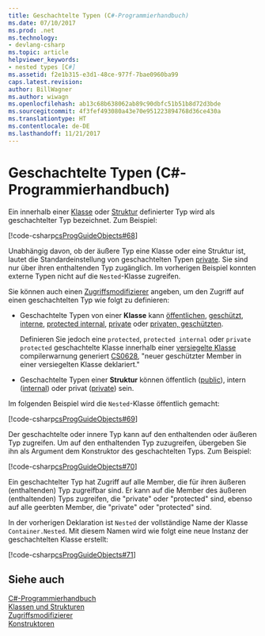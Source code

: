 ```yaml
---
title: Geschachtelte Typen (C#-Programmierhandbuch)
ms.date: 07/10/2017
ms.prod: .net
ms.technology:
- devlang-csharp
ms.topic: article
helpviewer_keywords:
- nested types [C#]
ms.assetid: f2e1b315-e3d1-48ce-977f-7bae0960ba99
caps.latest.revision: 
author: BillWagner
ms.author: wiwagn
ms.openlocfilehash: ab13c68b638062ab89c90dbfc51b51b8d72d3bde
ms.sourcegitcommit: 4f3fef493080a43e70e951223894768d36ce430a
ms.translationtype: HT
ms.contentlocale: de-DE
ms.lasthandoff: 11/21/2017
---
```

# <a name="nested-types-c-programming-guide"></a>Geschachtelte Typen (C#-Programmierhandbuch)
Ein innerhalb einer [Klasse](../../../csharp/language-reference/keywords/class.md) oder [Struktur](../../../csharp/language-reference/keywords/struct.md) definierter Typ wird als geschachtelter Typ bezeichnet. Zum Beispiel:  
  
[!code-csharp[csProgGuideObjects#68](../../../csharp/programming-guide/classes-and-structs/codesnippet/CSharp/nested-types_1.cs)]  
  
Unabhängig davon, ob der äußere Typ eine Klasse oder eine Struktur ist, lautet die Standardeinstellung von geschachtelten Typen [private](../../../csharp/language-reference/keywords/private.md). Sie sind nur über ihren enthaltenden Typ zugänglich. Im vorherigen Beispiel konnten externe Typen nicht auf die `Nested`-Klasse zugreifen. 

Sie können auch einen [Zugriffsmodifizierer](../../language-reference/keywords/access-modifiers.md) angeben, um den Zugriff auf einen geschachtelten Typ wie folgt zu definieren:

- Geschachtelte Typen von einer **Klasse** kann [öffentlichen](../../../csharp/language-reference/keywords/public.md), [geschützt](../../../csharp/language-reference/keywords/protected.md), [interne](../../../csharp/language-reference/keywords/internal.md), [protected internal](../../../csharp/language-reference/keywords/protected-internal.md), [private](../../../csharp/language-reference/keywords/private.md) oder [privaten, geschützten](../../../csharp/language-reference/keywords/private-protected.md). 

   Definieren Sie jedoch eine `protected`, `protected internal` oder `private protected` geschachtelte Klasse innerhalb einer [versiegelte Klasse](../../language-reference/keywords/sealed.md) compilerwarnung generiert [CS0628](../../misc/cs0628.md), "neuer geschützter Member in einer versiegelten Klasse deklariert."
  
- Geschachtelte Typen einer **Struktur** können öffentlich ([public](../../../csharp/language-reference/keywords/public.md)), intern ([internal](../../../csharp/language-reference/keywords/internal.md)) oder privat ([private](../../../csharp/language-reference/keywords/private.md)) sein.
  
Im folgenden Beispiel wird die `Nested`-Klasse öffentlich gemacht:
  
[!code-csharp[csProgGuideObjects#69](../../../csharp/programming-guide/classes-and-structs/codesnippet/CSharp/nested-types_2.cs)]  
  
 Der geschachtelte oder innere Typ kann auf den enthaltenden oder äußeren Typ zugreifen. Um auf den enthaltenden Typ zuzugreifen, übergeben Sie ihn als Argument dem Konstruktor des geschachtelten Typs. Zum Beispiel:  
  
 [!code-csharp[csProgGuideObjects#70](../../../csharp/programming-guide/classes-and-structs/codesnippet/CSharp/nested-types_3.cs)]  
  
 Ein geschachtelter Typ hat Zugriff auf alle Member, die für ihren äußeren (enthaltenden) Typ zugreifbar sind. Er kann auf die Member des äußeren (enthaltenden) Typs zugreifen, die "private" oder "protected" sind, ebenso auf alle geerbten Member, die "private" oder "protected" sind.  
  
 In der vorherigen Deklaration ist `Nested` der vollständige Name der Klasse `Container.Nested`. Mit diesem Namen wird wie folgt eine neue Instanz der geschachtelten Klasse erstellt:  
  
 [!code-csharp[csProgGuideObjects#71](../../../csharp/programming-guide/classes-and-structs/codesnippet/CSharp/nested-types_4.cs)]  
  
## <a name="see-also"></a>Siehe auch  
 [C#-Programmierhandbuch](../../../csharp/programming-guide/index.md)  
 [Klassen und Strukturen](../../../csharp/programming-guide/classes-and-structs/index.md)  
 [Zugriffsmodifizierer](../../../csharp/programming-guide/classes-and-structs/access-modifiers.md)  
 [Konstruktoren](../../../csharp/programming-guide/classes-and-structs/constructors.md)
